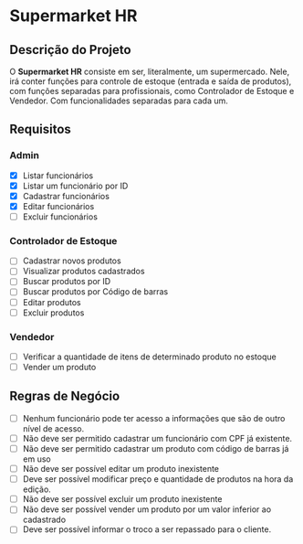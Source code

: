 # Supermarket HR

## Descrição do Projeto

O **Supermarket HR** consiste em ser, literalmente, um supermercado. Nele, irá conter funções para controle de estoque (entrada e saída de produtos), com funções separadas para profissionais, como Controlador de Estoque e Vendedor. Com funcionalidades separadas para cada um.

## Requisitos

### Admin

- [x]  Listar funcionários
- [x]  Listar um funcionário por ID
- [x]  Cadastrar funcionários
- [x]  Editar funcionários
- [ ]  Excluir funcionários

### Controlador de Estoque

- [ ]  Cadastrar novos produtos
- [ ]  Visualizar produtos cadastrados
- [ ]  Buscar produtos por ID
- [ ]  Buscar produtos por Código de barras
- [ ]  Editar produtos
- [ ]  Excluir produtos

### Vendedor

- [ ]  Verificar a quantidade de itens de determinado produto no estoque
- [ ]  Vender um produto

## Regras de Negócio

- [ ]  Nenhum funcionário pode ter acesso a informações que são de outro nível de acesso.
- [ ]  Não deve ser permitido cadastrar um funcionário com CPF já existente.
- [ ]  Não deve ser permitido cadastrar um produto com código de barras já em uso
- [ ]  Não deve ser possível editar um produto inexistente
- [ ]  Deve ser possível modificar preço e quantidade de produtos na hora da edição.
- [ ]  Não deve ser possível excluir um produto inexistente
- [ ]  Não deve ser possível vender um produto por um valor inferior ao cadastrado
- [ ]  Deve ser possível informar o troco a ser repassado para o cliente.
